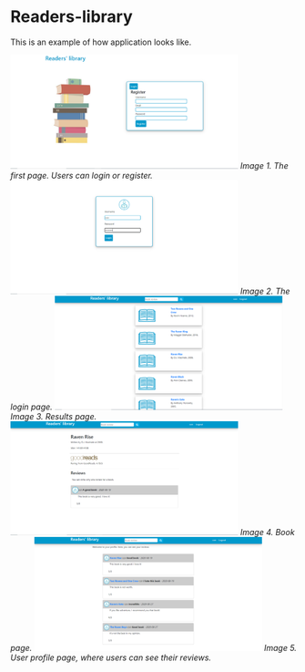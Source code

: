 # Readers-library

This is an example of how application looks like.

<img src="photos/Καταγραφή.PNG" width="400" height="200">
<i style="margin-bottom: 5px;">Image 1. The first page. Users can login or register.</i>

<img src="photos/2.PNG" width="400" height="200">
<i style="margin-bottom: 5px;">Image 2. The login page.</i>

<img src="photos/3.PNG" width="400" height="200">
<i style="margin-bottom: 5px;">Image 3. Results page.</i>

<img src="photos/4.PNG" width="400" height="200">
<i style="margin-bottom: 5px;">Image 4. Book page.</i>

<img src="photos/5.PNG" width="400" height="200">
<i style="margin-bottom: 5px;">Image 5. User profile page, where users can see their reviews.</i>
